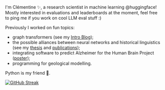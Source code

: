 I'm Clémentine ✨, a research scientist in machine learning @huggingface!
Mostly interested in evaluations and leaderboards at the moment, feel free to ping me if you work on cool LLM eval stuff :)

Previously I worked on fun topics: 
- graph transformers (see my [Intro Blog](https://huggingface.co/blog/intro-graphml)); 
- the possible alliances between neural networks and historical linguistics (see my [thesis](https://hal.inria.fr/tel-03793299) and [publications](https://scholar.google.com/citations?user=UiK-jPcAAAAJ&hl=en&authuser=1)); 
- integrating software to predict Alzheimer for the Human Brain Project ([poster](https://hal.science/hal-02466386));
- programming for geological modelling.

Python is my friend 🐍. 

[![GitHub Streak](http://github-readme-streak-stats.herokuapp.com?user=clefourrier&theme=dark&background=000000)](https://git.io/streak-stats)

<!--
**clefourrier/clefourrier** is a ✨ _special_ ✨ repository because its `README.md` (this file) appears on your GitHub profile.

Here are some ideas to get you started:

- 🔭 I’m currently working on ...
- 🌱 I’m currently learning ...
- 👯 I’m looking to collaborate on ...
- 🤔 I’m looking for help with ...
- 💬 Ask me about ...
- 📫 How to reach me: ...
- 😄 Pronouns: ...
- ⚡ Fun fact: ...
-->
